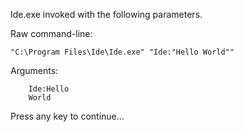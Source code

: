 Ide.exe invoked with the following parameters.

Raw command-line:

    "C:\Program Files\Ide\Ide.exe" "Ide:"Hello World""


Arguments:

        Ide:Hello
        World

Press any key to continue...
